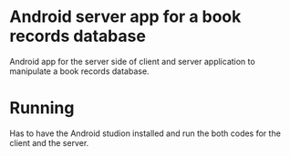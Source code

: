 # Android server app for a book records database
Android app for the server side of client and server application to manipulate a book records database.

# Running
Has to have the Android studion installed and run the both codes for the client and the server.
